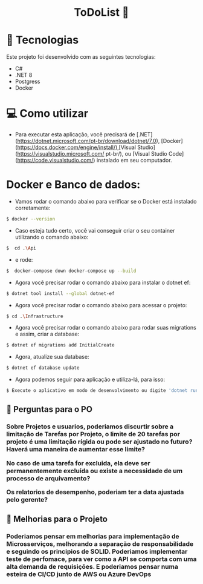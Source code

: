 <h1 align="center">
    ToDoList 🚀
</h1>

<h1>
   🚀 Tecnologias
</h1>


Este projeto foi desenvolvido com as seguintes tecnologias:
- C#
- .NET 8
- Postgress
- Docker

<h1>
    💻 Como utilizar
</h1>

- Para executar esta aplicação, você precisará de [.NET] (https://dotnet.microsoft.com/pt-br/download/dotnet/7.0), [Docker] (https://docs.docker.com/engine/install/),[Visual Studio] (https://visualstudio.microsoft.com/ pt-br/), ou [Visual Studio Code] (https://code.visualstudio.com/) instalado em seu computador.

<h1>
    Docker e Banco de dados:
</h1>

- Vamos rodar o comando abaixo para verificar se o Docker está instalado corretamente:

```bash
$ docker --version
```

- Caso esteja tudo certo, você vai conseguir criar o seu container utilizando o comando abaixo:

```bash
$  cd .\Api
```
- e rode: 

```bash
$  docker-compose down docker-compose up --build
```

- Agora você precisar rodar o comando abaixo para instalar o dotnet ef:

```bash
$ dotnet tool install --global dotnet-ef
```

- Agora você precisar rodar o comando abaixo para acessar o projeto:

```bash
$ cd .\Infrastructure
```

- Agora você precisar rodar o comando abaixo para rodar suas migrations e assim, criar a database:

```bash
$ dotnet ef migrations add InitialCreate
```

- Agora, atualize sua database:

```bash
$ dotnet ef database update
```

- Agora podemos seguir para aplicação e utiliza-lá, para isso: 
```bash
$ Execute o aplicativo em modo de desenvolvimento ou digite 'dotnet run' em sua linha de comando. Abra https://localhost:8080/swagger/index.html para visualizá-lo em seu navegador.
```


<h2>
   🚀 Perguntas para o PO
</h2>


<h3>
Sobre Projetos e usuarios, poderiamos discurtir sobre a limitação de Tarefas por Projeto, o limite de 20 tarefas por projeto é uma limitação rígida ou pode ser ajustado no futuro? Haverá uma maneira de aumentar esse limite?

No caso de uma tarefa for excluida, ela deve ser permanentemente excluída ou existe a necessidade de um processo de arquivamento? 

Os relatorios de desempenho, poderiam ter a data ajustada pelo gerente?
</h3>

<h2>
   🚀 Melhorias para o Projeto
</h2>


<h3>
Poderiamos pensar em melhorias para implementação de Microsserviços, melhorando a separação de responsabilidade e seguindo os principios de SOLID. Poderiamos implementar teste de perfomace, para ver como a API se comporta com uma alta demanda de requisições. E poderiamos pensar numa esteira de CI/CD junto de AWS ou Azure DevOps
</h3>

